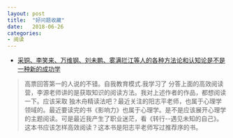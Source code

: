 ```yaml
---
layout: post
title:  "好问题收藏"
date:   2018-06-26
categories:
- 阅读
---
```


- [采铜、李笑来、万维钢、刘未鹏、雾满拦江等人的各种方法论和认知论是不是一种新的成功学](https://www.zhihu.com/question/43103501#answer-50693389)
> 高票回答第一的人说的不错。自我教育模式.我学习了 分答上面的高效阅读营，李源老师讲的是获取知识的阅读方法。我对上述作者的作品，都想阅读一下。应该采取 独木舟精读法吧？最近关注的阳志平老师，也属于心理学领域的。最近要读完的书《影响力》也属于心理学。是不是应该展开心理学的主题阅读。可是最近我产生了职业迷茫，看《转行--遇见未知的自己》。这本书应该怎样高效阅读？这本书是阳志平老师写过推荐序的书。